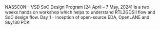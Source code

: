 NASSCON – VSD SoC Design Program [24 April – 7 May, 2024] is a two weeks hands on workshop which helps to understand RTL2GDSII flow and SoC design flow. 
Day 1 - Inception of open-source EDA, OpenLANE and Sky130 PDK

